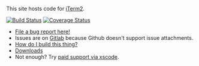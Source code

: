 This site hosts code for <a href="https://iterm2.com">iTerm2</a>.

[![Build Status](https://travis-ci.org/gnachman/iTerm2.svg?branch=master)](https://travis-ci.org/gnachman/iTerm2)
[![Coverage Status](https://coveralls.io/repos/github/gnachman/iTerm2/badge.svg?branch=master)](https://coveralls.io/github/gnachman/iTerm2?branch=master)

<ul>
<li><a href="https://iterm2.com/bugs">File a bug report here!</a></li>
<li>Issues are on <a href="https://gitlab.com/gnachman/iterm2/issues">Gitlab</a> because Github doesn't support issue attachments.</li>
<li><a href="https://gitlab.com/gnachman/iterm2/wikis/HowToBuild">How do I build this thing?</a></li>
<li><a href="https://iterm2.com/downloads.html">Downloads</a>
<li>Not enough? Try <a href="https://xscode.com/gnachman/iTerm2">paid support via xscode</a>.
</ul>

